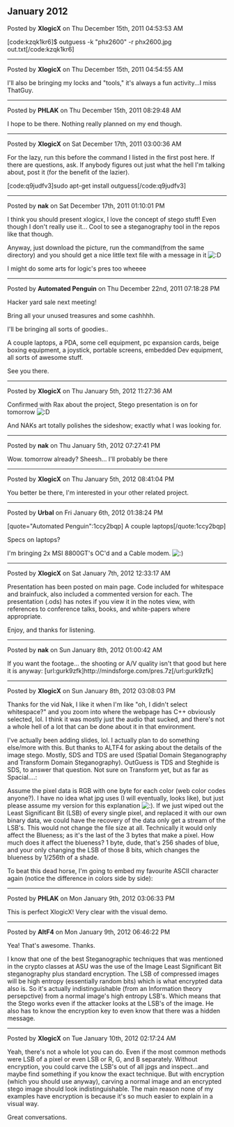 ## January 2012
Posted by **XlogicX** on Thu December 15th, 2011 04:53:53 AM

[code:kzqk1kr6]$ outguess -k &quot;phx2600&quot; -r phx2600&#46;jpg out&#46;txt[/code:kzqk1kr6]

--------------------------------------------------------------------------------

Posted by **XlogicX** on Thu December 15th, 2011 04:54:55 AM

I'll also be bringing my locks and &quot;tools,&quot; it's always a fun activity...I miss ThatGuy.

--------------------------------------------------------------------------------

Posted by **PHLAK** on Thu December 15th, 2011 08:29:48 AM

I hope to be there.  Nothing really planned on my end though.

--------------------------------------------------------------------------------

Posted by **XlogicX** on Sat December 17th, 2011 03:00:36 AM

For the lazy, run this before the command I listed in the first post here. If there are questions, ask. If anybody figures out just what the hell I'm talking about, post it (for the benefit of the lazier).

[code:q9judfv3]sudo apt-get install outguess[/code:q9judfv3]

--------------------------------------------------------------------------------

Posted by **nak** on Sat December 17th, 2011 01:10:01 PM

I think you should present xlogicx, I love the concept of stego stuff!
Even though I don't really use it...
Cool to see a steganography tool in the repos like that though.

Anyway, just download the picture, run the command(from the same directory) and you should get a nice little text file with a message in it  <!-- s:D --><img src="{SMILIES_PATH}/icon_e_biggrin.gif" alt=":D" title="Very Happy" /><!-- s:D --> 

I might do some arts for logic's pres too wheeee

--------------------------------------------------------------------------------

Posted by **Automated Penguin** on Thu December 22nd, 2011 07:18:28 PM

Hacker yard sale next meeting!

Bring all your unused treasures and some cashhhh.

I'll be bringing all sorts of goodies..

A couple laptops, a PDA, some cell equipment, pc expansion cards, beige boxing equipment, a joystick, portable screens, embedded Dev equipment, all sorts of awesome stuff.

See you there.

--------------------------------------------------------------------------------

Posted by **XlogicX** on Thu January 5th, 2012 11:27:36 AM

Confirmed with Rax about the project, Stego presentation is on for tomorrow  <!-- s:D --><img src="{SMILIES_PATH}/icon_e_biggrin.gif" alt=":D" title="Very Happy" /><!-- s:D --> 

And NAKs art totally polishes the sideshow; exactly what I was looking for.

--------------------------------------------------------------------------------

Posted by **nak** on Thu January 5th, 2012 07:27:41 PM

Wow. tomorrow already? Sheesh... I'll probably be there

--------------------------------------------------------------------------------

Posted by **XlogicX** on Thu January 5th, 2012 08:41:04 PM

You better be there, I'm interested in your other related project.

--------------------------------------------------------------------------------

Posted by **Urbal** on Fri January 6th, 2012 01:38:24 PM

[quote=&quot;Automated Penguin&quot;:1ccy2bqp]
A couple laptops[/quote:1ccy2bqp]

Specs on laptops?

I'm bringing 2x MSI 8800GT's OC'd and a Cable modem.   <!-- s:) --><img src="{SMILIES_PATH}/icon_e_smile.gif" alt=":)" title="Smile" /><!-- s:) -->

--------------------------------------------------------------------------------

Posted by **XlogicX** on Sat January 7th, 2012 12:33:17 AM

Presentation has been posted on main page. Code included for whitespace and brainfuck, also included a commented version for each. The presentation (.ods) has notes if you view it in the notes view, with references to conference talks, books, and white-papers where appropriate.

Enjoy, and thanks for listening.

--------------------------------------------------------------------------------

Posted by **nak** on Sun January 8th, 2012 01:00:42 AM

If you want the footage... the shooting or A/V quality isn't that good but here it is anyway: [url:gurk9zfk]http&#58;//mindsforge&#46;com/pres&#46;7z[/url:gurk9zfk]

--------------------------------------------------------------------------------

Posted by **XlogicX** on Sun January 8th, 2012 03:08:03 PM

Thanks for the vid Nak, I like it when I'm like &quot;oh, I didn't select whitespace?&quot; and you zoom into where the webpage has C++ obviously selected, lol. I think it was mostly just the audio that sucked, and there's not a whole hell of a lot that can be done about it in that environment.

I've actually been adding slides, lol. I actually plan to do something else/more with this. But thanks to ALTF4 for asking about the details of the image stego. Mostly, SDS and TDS are used (Spatial Domain Steganography and Transform Domain Steganography). OutGuess is TDS and Steghide is SDS, to answer that question. Not sure on Transform yet, but as far as Spacial....:

Assume the pixel data is RGB with one byte for each color (web color codes anyone?). I have no idea what jpg uses (I will eventually, looks like), but just please assume my version for this explanation <!-- s:) --><img src="{SMILIES_PATH}/icon_e_smile.gif" alt=":)" title="Smile" /><!-- s:) -->. If we just wiped out the Least Significant Bit (LSB) of every single pixel, and replaced it with our own binary data, we could have the recovery of the data only get a stream of the LSB's. This would not change the file size at all. Technically it would only affect the Blueness; as it's the last of the 3 bytes that make a pixel. How much does it affect the blueness? 1 byte, dude, that's 256 shades of blue, and your only changing the LSB of those 8 bits, which changes the blueness by 1/256th of a shade.

To beat this dead horse, I'm going to embed my favourite ASCII character again (notice the difference in colors side by side):

--------------------------------------------------------------------------------

Posted by **PHLAK** on Mon January 9th, 2012 03:06:33 PM

This is perfect XlogicX! Very clear with the visual demo.

--------------------------------------------------------------------------------

Posted by **AltF4** on Mon January 9th, 2012 06:46:22 PM

Yea! That's awesome. Thanks.

I know that one of the best Steganographic techniques that was mentioned in the crypto classes at ASU was the use of the Image Least Significant Bit steganography plus standard encryption. The LSB of compressed images will be high entropy (essentially random bits) which is what encrypted data also is. So it's actually indistinguishable (from an Information theory persepctive) from a normal image's high entropy LSB's. Which means that the Stego works even if the attacker looks at the LSB's of the image. He also has to know the encryption key to even know that there was a hidden message.

--------------------------------------------------------------------------------

Posted by **XlogicX** on Tue January 10th, 2012 02:17:24 AM

Yeah, there's not a whole lot you can do. Even if the most common methods were LSB of a pixel or even LSB or R, G, and B separately. Without encryption, you could carve the LSB's out of all jpgs and inspect...and maybe find something if you know the exact technique. But with encryption (which you should use anyway), carving a normal image and an encrypted stego image should look indistinguishable. The main reason none of my examples have encryption is because it's so much easier to explain in a visual way.

Great conversations.
